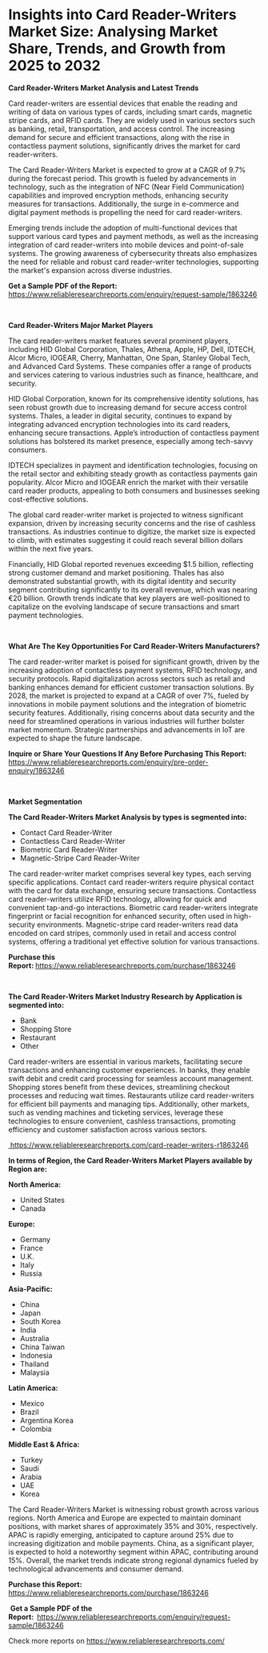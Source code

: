 <p><h1>Insights into Card Reader-Writers Market Size: Analysing Market Share, Trends, and Growth from 2025 to 2032</h1></p><p><strong>Card Reader-Writers Market Analysis and Latest Trends</strong></p>
<p><p>Card reader-writers are essential devices that enable the reading and writing of data on various types of cards, including smart cards, magnetic stripe cards, and RFID cards. They are widely used in various sectors such as banking, retail, transportation, and access control. The increasing demand for secure and efficient transactions, along with the rise in contactless payment solutions, significantly drives the market for card reader-writers.</p><p>The Card Reader-Writers Market is expected to grow at a CAGR of 9.7% during the forecast period. This growth is fueled by advancements in technology, such as the integration of NFC (Near Field Communication) capabilities and improved encryption methods, enhancing security measures for transactions. Additionally, the surge in e-commerce and digital payment methods is propelling the need for card reader-writers. </p><p>Emerging trends include the adoption of multi-functional devices that support various card types and payment methods, as well as the increasing integration of card reader-writers into mobile devices and point-of-sale systems. The growing awareness of cybersecurity threats also emphasizes the need for reliable and robust card reader-writer technologies, supporting the market's expansion across diverse industries.</p></p>
<p><strong>Get a Sample PDF of the Report:&nbsp;</strong> <a href="https://www.reliableresearchreports.com/enquiry/request-sample/1863246?utm_campaign=2146&utm_medium=2&utm_source=Github&utm_content=ia&utm_term=13022025&utm_id=card-reader-writers">https://www.reliableresearchreports.com/enquiry/request-sample/1863246</a></p>
<p>&nbsp;</p>
<p><strong>Card Reader-Writers Major Market Players</strong></p>
<p><p>The card reader-writers market features several prominent players, including HID Global Corporation, Thales, Athena, Apple, HP, Dell, IDTECH, Alcor Micro, IOGEAR, Cherry, Manhattan, One Span, Stanley Global Tech, and Advanced Card Systems. These companies offer a range of products and services catering to various industries such as finance, healthcare, and security.</p><p>HID Global Corporation, known for its comprehensive identity solutions, has seen robust growth due to increasing demand for secure access control systems. Thales, a leader in digital security, continues to expand by integrating advanced encryption technologies into its card readers, enhancing secure transactions. Apple’s introduction of contactless payment solutions has bolstered its market presence, especially among tech-savvy consumers.</p><p>IDTECH specializes in payment and identification technologies, focusing on the retail sector and exhibiting steady growth as contactless payments gain popularity. Alcor Micro and IOGEAR enrich the market with their versatile card reader products, appealing to both consumers and businesses seeking cost-effective solutions.</p><p>The global card reader-writer market is projected to witness significant expansion, driven by increasing security concerns and the rise of cashless transactions. As industries continue to digitize, the market size is expected to climb, with estimates suggesting it could reach several billion dollars within the next five years.</p><p>Financially, HID Global reported revenues exceeding $1.5 billion, reflecting strong customer demand and market positioning. Thales has also demonstrated substantial growth, with its digital identity and security segment contributing significantly to its overall revenue, which was nearing €20 billion. Growth trends indicate that key players are well-positioned to capitalize on the evolving landscape of secure transactions and smart payment technologies.</p></p>
<p>&nbsp;</p>
<p><strong>What Are The Key Opportunities For Card Reader-Writers Manufacturers?</strong></p>
<p><p>The card reader-writer market is poised for significant growth, driven by the increasing adoption of contactless payment systems, RFID technology, and security protocols. Rapid digitalization across sectors such as retail and banking enhances demand for efficient customer transaction solutions. By 2028, the market is projected to expand at a CAGR of over 7%, fueled by innovations in mobile payment solutions and the integration of biometric security features. Additionally, rising concerns about data security and the need for streamlined operations in various industries will further bolster market momentum. Strategic partnerships and advancements in IoT are expected to shape the future landscape.</p></p>
<p><strong>Inquire or Share Your Questions If Any Before Purchasing This Report:</strong> <a href="https://www.reliableresearchreports.com/enquiry/pre-order-enquiry/1863246?utm_campaign=2146&utm_medium=2&utm_source=Github&utm_content=ia&utm_term=13022025&utm_id=card-reader-writers">https://www.reliableresearchreports.com/enquiry/pre-order-enquiry/1863246</a></p>
<p>&nbsp;</p>
<p><strong>Market Segmentation</strong></p>
<p><strong>The Card Reader-Writers Market Analysis by types is segmented into:</strong></p>
<p><ul><li>Contact Card Reader-Writer</li><li>Contactless Card Reader-Writer</li><li>Biometric Card Reader-Writer</li><li>Magnetic-Stripe Card Reader-Writer</li></ul></p>
<p><p>The card reader-writer market comprises several key types, each serving specific applications. Contact card reader-writers require physical contact with the card for data exchange, ensuring secure transactions. Contactless card reader-writers utilize RFID technology, allowing for quick and convenient tap-and-go interactions. Biometric card reader-writers integrate fingerprint or facial recognition for enhanced security, often used in high-security environments. Magnetic-stripe card reader-writers read data encoded on card stripes, commonly used in retail and access control systems, offering a traditional yet effective solution for various transactions.</p></p>
<p><strong>Purchase this Report:&nbsp;</strong><a href="https://www.reliableresearchreports.com/purchase/1863246?utm_campaign=2146&utm_medium=2&utm_source=Github&utm_content=ia&utm_term=13022025&utm_id=card-reader-writers">https://www.reliableresearchreports.com/purchase/1863246</a></p>
<p>&nbsp;</p>
<p><strong>The Card Reader-Writers Market Industry Research by Application is segmented into:</strong></p>
<p><ul><li>Bank</li><li>Shopping Store</li><li>Restaurant</li><li>Other</li></ul></p>
<p><p>Card reader-writers are essential in various markets, facilitating secure transactions and enhancing customer experiences. In banks, they enable swift debit and credit card processing for seamless account management. Shopping stores benefit from these devices, streamlining checkout processes and reducing wait times. Restaurants utilize card reader-writers for efficient bill payments and managing tips. Additionally, other markets, such as vending machines and ticketing services, leverage these technologies to ensure convenient, cashless transactions, promoting efficiency and customer satisfaction across various sectors.</p></p>
<p><a href="https://www.reliableresearchreports.com/card-reader-writers-r1863246?utm_campaign=2146&utm_medium=2&utm_source=Github&utm_content=ia&utm_term=13022025&utm_id=card-reader-writers">&nbsp;https://www.reliableresearchreports.com/card-reader-writers-r1863246</a></p>
<p><strong>In terms of Region, the Card Reader-Writers Market Players available by Region are:</strong></p>
<p>
    <p> <strong> North America: </strong>
        <ul>
            <li>United States</li>
            <li>Canada</li>
        </ul>
        </p> 
    <p> <strong> Europe: </strong>
        <ul>
            <li>Germany</li>
            <li>France</li>
            <li>U.K.</li>
            <li>Italy</li>
            <li>Russia</li>
        </ul>
        </p> 
    <p> <strong> Asia-Pacific: </strong>
        <ul>
            <li>China</li>
            <li>Japan</li>
            <li>South Korea</li>
            <li>India</li>
            <li>Australia</li>
            <li>China Taiwan</li>
            <li>Indonesia</li>
            <li>Thailand</li>
            <li>Malaysia</li>
        </ul>
        </p> 
    <p> <strong> Latin America: </strong>
        <ul>
            <li>Mexico</li>
            <li>Brazil</li>
            <li>Argentina Korea</li>
            <li>Colombia</li>
        </ul>
        </p> 
    <p> <strong> Middle East & Africa: </strong>
        <ul>
            <li>Turkey</li>
            <li>Saudi</li>
            <li>Arabia</li>
            <li>UAE</li>
            <li>Korea</li>
        </ul>
    </p>
    </p>
<p><p>The Card Reader-Writers Market is witnessing robust growth across various regions. North America and Europe are expected to maintain dominant positions, with market shares of approximately 35% and 30%, respectively. APAC is rapidly emerging, anticipated to capture around 25% due to increasing digitization and mobile payments. China, as a significant player, is expected to hold a noteworthy segment within APAC, contributing around 15%. Overall, the market trends indicate strong regional dynamics fueled by technological advancements and consumer demand.</p></p>
<p><strong>Purchase this Report: </strong><a href="https://www.reliableresearchreports.com/purchase/1863246?utm_campaign=2146&utm_medium=2&utm_source=Github&utm_content=ia&utm_term=13022025&utm_id=card-reader-writers">https://www.reliableresearchreports.com/purchase/1863246</a></p>
<p>&nbsp;<strong>Get a Sample PDF of the Report:&nbsp;&nbsp;</strong><a href="https://www.reliableresearchreports.com/enquiry/request-sample/1863246?utm_campaign=2146&utm_medium=2&utm_source=Github&utm_content=ia&utm_term=13022025&utm_id=card-reader-writers">https://www.reliableresearchreports.com/enquiry/request-sample/1863246</a></p>
<p><strong></strong></p>
<p>Check more reports on <a href="https://www.reliableresearchreports.com/?utm_campaign=2146&utm_medium=2&utm_source=Github&utm_content=ia&utm_term=13022025&utm_id=card-reader-writers">https://www.reliableresearchreports.com/</a></p>